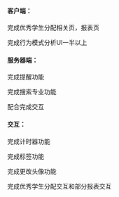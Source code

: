 #### 客户端：

完成优秀学生分配相关页，报表页

完成行为模式分析UI一半以上

#### 服务器端：

完成提醒功能

完成搜索专业功能

配合完成交互

#### 交互：

完成计时器功能

完成标签功能

完成更改头像功能

完成优秀学生分配交互和部分报表交互